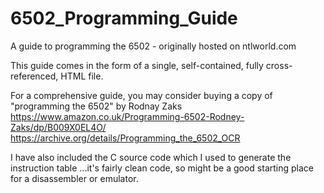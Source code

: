 # 6502_Programming_Guide
A guide to programming the 6502 - originally hosted on ntlworld.com

This guide comes in the form of a single, self-contained, fully cross-referenced, HTML file.

For a comprehensive guide, you may consider buying a copy of "programming the 6502" by Rodnay Zaks https://www.amazon.co.uk/Programming-6502-Rodney-Zaks/dp/B009X0EL4O/ https://archive.org/details/Programming_the_6502_OCR

I have also included the C source code which I used to generate the instruction table ...it's fairly clean code, so might be a good starting place for a disassembler or emulator.
